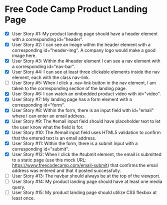 # Free Code Camp Product Landing Page

- [x] User Story #1: My product landing page should have a header element with a corresponding id="header".
- [x] User Story #2: I can see an image within the header element with a corresponding id="header-img". A company logo would make a good image here.
- [x] User Story #3: Within the #header element I can see a nav element with a corresponding id="nav-bar".
- [x] User Story #4: I can see at least three clickable elements inside the nav element, each with the class nav-link.
- [ ] User Story #5: When I click a .nav-link button in the nav element, I am taken to the corresponding section of the landing page.
- [x] User Story #6: I can watch an embedded product video with id="video".
- [x] User Story #7: My landing page has a form element with a corresponding id="form".
- [x] User Story #8: Within the form, there is an input field with id="email" where I can enter an email address.
- [x] User Story #9: The #email input field should have placeholder text to let the user know what the field is for.
- [x] User Story #10: The #email input field uses HTML5 validation to confirm that the entered text is an email address.
- [x] User Story #11: Within the form, there is a submit input with a corresponding id="submit".
- [x] User Story #12: When I click the #submit element, the email is submitted to a static page (use this mock URL: https://www.freecodecamp.com/email-submit) that confirms the email address was entered and that it posted successfully.
- [ ] User Story #13: The navbar should always be at the top of the viewport.
- [ ] User Story #14: My product landing page should have at least one media query.
- [ ] User Story #15: My product landing page should utilize CSS flexbox at least once.